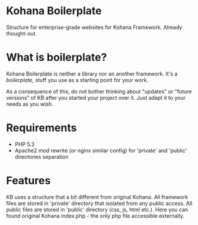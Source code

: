 # Kohana Boilerplate

Structure for enterprise-grade websites for Kohana Framework. Already thought-out.

# What is boilerplate?

Kohana Boilerplate is neither a library nor an another framework. It's a *boilerplate*, stuff you use as a starting
point for your work.

As a consequence of this, do not bother thinking about "updates" or "future versions" of KB after you started your
project over it. Just adapt it to your needs as you wish.

# Requirements

- PHP 5.3
- Apache2 mod rewrite (or nginx similar config) for 'private' and 'public' directories separation

# Features

KB uses a structure that a bit different from original Kohana. All framework files are stored in 'private' directory
that isolated from any public access. All public files are stored in 'public' directory (css, js, html etc.). Here you
can found original Kohana index.php - the only php file accessible externally.